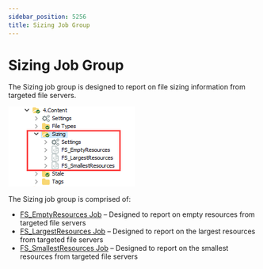 ```yaml
---
sidebar_position: 5256
title: Sizing Job Group
---
```


# Sizing Job Group

The Sizing job group is designed to report on file sizing information from targeted file servers.

![Sizing Job Group in the Jobs Tree](../../../../../../../../static/images/AccessAnalyzer_12.0/Content/Resources/Images/EnterpriseAuditor/Solutions/FileSystem/Content/SizingJobsTree.png "Sizing Job Group in the Jobs Tree")

The Sizing job group is comprised of:

* [FS\_EmptyResources Job](FS_EmptyResources "FS_EmptyResources Job") – Designed to report on empty resources from targeted file servers
* [FS\_LargestResources Job](FS_LargestResources "FS_LargestResources Job") – Designed to report on the largest resources from targeted file servers
* [FS\_SmallestResources Job](FS_SmallestResources "FS_SmallestResources Job") – Designed to report on the smallest resources from targeted file servers